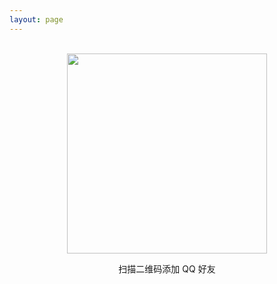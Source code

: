 ```yaml
---
layout: page
---
```


<br>
<img src="/contact/qq-qrcode.jpg" style="display: block; margin: 0 auto; width: 320px">
<p style="text-align: center">扫描二维码添加 QQ 好友</p>
<br>
